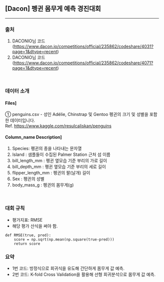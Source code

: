 ## [Dacon] 펭귄 몸무게 예측 경진대회<br>

---

### 출처 
1. DACONIO님 코드 (https://www.dacon.io/competitions/official/235862/codeshare/4031?page=1&dtype=recent)
2. DACONIO님 코드 (https://www.dacon.io/competitions/official/235862/codeshare/4071?page=1&dtype=recent)
<br>

### 데이터 소개

#### Files] 
① penguins.csv - 성인 Adélie, Chinstrap 및 Gentoo 펭귄의 크기 및 성별을 포함한 데이터입니다. <br>
Ref. https://www.kaggle.com/resulcaliskan/penguins
<br>

#### Column_name Description]
1. Species: 펭귄의 종을 나타내는 문자열<br>
2. Island : 샘플들이 수집된 Palmer Station 근처 섬 이름<br>
3. bill_length_mm : 펭귄 옆모습 기준 부리의 가로 길이<br>
4. bill_depth_mm : 펭귄 옆모습 기준 부리의 세로 길이<br>
5. flipper_length_mm : 펭귄의 팔(날개) 길이 <br>
6. Sex : 펭귄의 성별 <br>
7. body_mass_g : 펭귄의 몸무게(g)

<br>

### 대회 규칙
- 평가지표: RMSE
- 해당 평가 산식을 써야 함.
```
def RMSE(true, pred):
    score = np.sqrt(np.mean(np.square(true-pred)))
    return score
```


### 요약
- 1번 코드: 방정식으로 회귀식을 유도해 간단하게 몸무게 값 예측.
- 2번 코드: K-fold Cross Validation을 활용해 선형 회귀분석으로 몸무게 값 예측.
